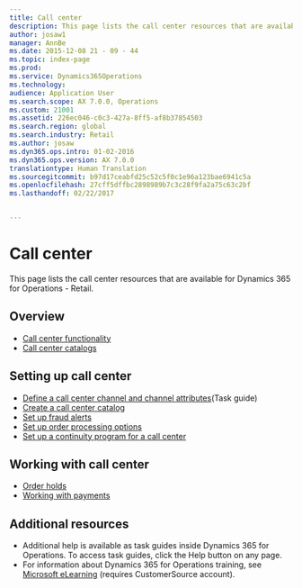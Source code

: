 ```yaml
---
title: Call center
description: This page lists the call center resources that are available for Dynamics 365 for Operations - Retail.
author: josaw1
manager: AnnBe
ms.date: 2015-12-08 21 - 09 - 44
ms.topic: index-page
ms.prod: 
ms.service: Dynamics365Operations
ms.technology: 
audience: Application User
ms.search.scope: AX 7.0.0, Operations
ms.custom: 21001
ms.assetid: 226ec046-c0c3-427a-8ff5-af8b37854503
ms.search.region: global
ms.search.industry: Retail
ms.author: josaw
ms.dyn365.ops.intro: 01-02-2016
ms.dyn365.ops.version: AX 7.0.0
translationtype: Human Translation
ms.sourcegitcommit: b97d17ceabfd25c52c5f0c1e96a123bae6941c5a
ms.openlocfilehash: 27cff5dffbc2898989b7c3c28f9fa2a75c63c2bf
ms.lasthandoff: 02/22/2017


---
```


# <a name="call-center"></a>Call center

This page lists the call center resources that are available for Dynamics 365 for Operations - Retail.

<a name="overview"></a>Overview
--------

-   [Call center functionality](call-center-functionality.md)
-   [Call center catalogs](call-center-catalogs.md)

## <a name="setting-up-call-center"></a>Setting up call center
-   [Define a call center channel and channel attributes](http://ax.help.dynamics.com/en/wiki/define-call-center-channel-and-channel-attributes/)(Task guide)
-   [Create a call center catalog](create-call-center-catalogs.md)
-   [Set up fraud alerts](set-up-fraud-alerts.md)
-   [Set up order processing options](set-up-order-processing-options.md)
-   [Set up a continuity program for a call center](set-up-continuity-program.md)

## <a name="working-with-call-center"></a>Working with call center
-   [Order holds](work-with-order-holds.md)
-   [Working with payments](work-with-payments.md)

## <a name="additional-resources"></a>Additional resources
-   Additional help is available as task guides inside Dynamics 365 for Operations. To access task guides, click the Help button on any page.
-   For information about Dynamics 365 for Operations training, see [Microsoft eLearning](https://mbs2.microsoft.com/members/elearning/dynamicstrainingcert.aspx) (requires CustomerSource account).



